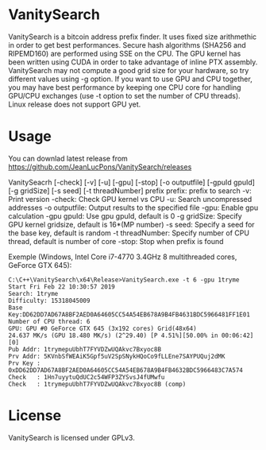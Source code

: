 # VanitySearch

VanitySearch is a bitcoin address prefix finder. It uses fixed size arithmethic in order to get best performances. 
Secure hash algorithms (SHA256 and RIPEMD160) are performed using SSE on the CPU. The GPU kernel has been written using
CUDA in order to take advantage of inline PTX assembly. VanitySearch may not compute a good grid size for your hardware, so try different values using -g option. If you want to use GPU and CPU together, you may have best performance by keeping one CPU core for handling GPU/CPU exchanges (use -t option to set the number of CPU threads).
Linux release does not support GPU yet.

# Usage

You can downlad latest release from https://github.com/JeanLucPons/VanitySearch/releases

VanitySeacrh [-check] [-v] [-u] [-gpu] [-stop] [-o outputfile] [-gpuId gpuId] [-g gridSize] [-s seed] [-t threadNumber] prefix prefix: prefix to search
 -v: Print version
 -check: Check GPU kernel vs CPU
 -u: Search uncompressed addresses
 -o outputfile: Output results to the specified file
 -gpu: Enable gpu calculation
 -gpu gpuId: Use gpu gpuId, default is 0
 -g gridSize: Specify GPU kernel gridsize, default is 16*(MP number)
 -s seed: Specify a seed for the base key, default is random
 -t threadNumber: Specify number of CPU thread, default is number of core
 -stop: Stop when prefix is found
  
  Exemple (Windows, Intel Core i7-4770 3.4GHz 8 multithreaded cores, GeForce GTX 645):
  ```
  C:\C++\VanitySearch\x64\Release>VanitySearch.exe -t 6 -gpu 1tryme
  Start Fri Feb 22 10:30:57 2019
  Search: 1tryme
  Difficulty: 15318045009
  Base Key:DD62DD7AD67A8BF2AED0A64605CC54A54EB678A9B4FB4631BDC5966481FF1E01
  Number of CPU thread: 6
  GPU: GPU #0 GeForce GTX 645 (3x192 cores) Grid(48x64)
  24.637 MK/s (GPU 18.480 MK/s) (2^29.40) [P 4.51%][50.00% in 00:06:42][0]
  Pub Addr: 1trymepuUbhT7FYVDZwUQAkvc7Bxyoc8B
  Prv Addr: 5KVnbSfWEAiK5Gpf5uV2SpSNykHQoCo9fLLEne7SAYPUQuj2dMK
  Prv Key : 0xDD62DD7AD67A8BF2AED0A64605CC54A54EB678A9B4FB4632BDC5966483C7A574
  Check   : 1Hn7uyytuQdUC2c54WFP3ZYSvsJ4fUMwfu
  Check   : 1trymepuUbhT7FYVDZwUQAkvc7Bxyoc8B (comp)
  ```

# License

VanitySearch is licensed under GPLv3.


